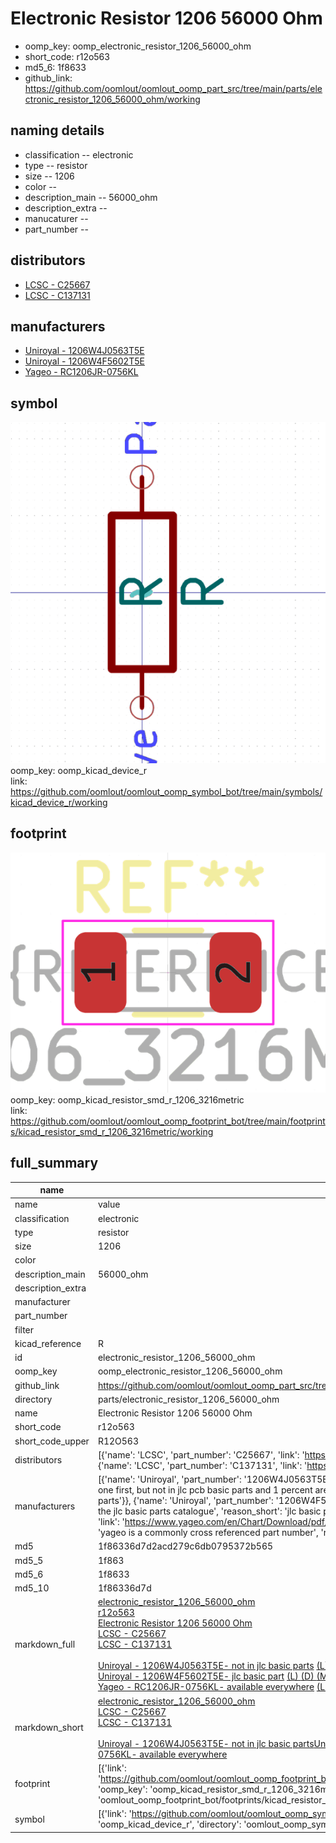 # Electronic Resistor 1206 56000 Ohm

  
* oomp_key: oomp_electronic_resistor_1206_56000_ohm 
* short_code: r12o563
* md5_6: 1f8633  
* github_link: https://github.com/oomlout/oomlout_oomp_part_src/tree/main/parts/electronic_resistor_1206_56000_ohm/working  
## naming details
* classification -- electronic
* type -- resistor
* size -- 1206
* color -- 
* description_main -- 56000_ohm
* description_extra -- 
* manucaturer -- 
* part_number -- 

## distributors
* [LCSC - C25667](https://lcsc.com/product-detail/C25667.html)  
* [LCSC - C137131](https://lcsc.com/product-detail/C137131.html)  

## manufacturers
* [Uniroyal - 1206W4J0563T5E]()  
* [Uniroyal - 1206W4F5602T5E]()  
* [Yageo - RC1206JR-0756KL](https://www.yageo.com/en/Chart/Download/pdf/RC1206JR-0756KL)  

## symbol

![](symbol/0/working/working_600.png)  
oomp_key: oomp_kicad_device_r  
link: https://github.com/oomlout/oomlout_oomp_symbol_bot/tree/main/symbols/kicad_device_r/working  

## footprint

![](footprint/0/working/working_600.png)  
oomp_key: oomp_kicad_resistor_smd_r_1206_3216metric  
link: https://github.com/oomlout/oomlout_oomp_footprint_bot/tree/main/footprints/kicad_resistor_smd_r_1206_3216metric/working  

## full_summary
| name | value | 
| --- | --- | 
| name | value | 
| classification | electronic | 
| type | resistor | 
| size | 1206 | 
| color |  | 
| description_main | 56000_ohm | 
| description_extra |  | 
| manufacturer |  | 
| part_number |  | 
| filter |  | 
| kicad_reference | R | 
| id | electronic_resistor_1206_56000_ohm | 
| oomp_key | oomp_electronic_resistor_1206_56000_ohm | 
| github_link | https://github.com/oomlout/oomlout_oomp_part_src/tree/main/parts/electronic_resistor_1206_56000_ohm/working | 
| directory | parts/electronic_resistor_1206_56000_ohm | 
| name | Electronic Resistor 1206 56000 Ohm | 
| short_code | r12o563 | 
| short_code_upper | R12O563 | 
| distributors | [{'name': 'LCSC', 'part_number': 'C25667', 'link': 'https://lcsc.com/product-detail/C25667.html', 'id': 'distributor_lcsc'}, {'name': 'LCSC', 'part_number': 'C137131', 'link': 'https://lcsc.com/product-detail/C137131.html', 'id': 'distributor_lcsc'}] | 
| manufacturers | [{'name': 'Uniroyal', 'part_number': '1206W4J0563T5E', 'link': '', 'id': 'manufacturer_uniroyal', 'note': {'reason': 'did this one first, but not in jlc pcb basic parts and 1 percent are and they are the same price', 'reason_short': 'not in jlc basic parts'}}, {'name': 'Uniroyal', 'part_number': '1206W4F5602T5E', 'link': '', 'id': 'manufacturer_uniroyal', 'note': {'reason': 'in the jlc basic parts catalogue', 'reason_short': 'jlc basic part'}}, {'name': 'Yageo', 'part_number': 'RC1206JR-0756KL', 'link': 'https://www.yageo.com/en/Chart/Download/pdf/RC1206JR-0756KL', 'id': 'manufacturer_yageo', 'note': {'reason': 'yageo is a commonly cross referenced part number', 'reason_short': 'available everywhere'}}] | 
| md5 | 1f86336d7d2acd279c6db0795372b565 | 
| md5_5 | 1f863 | 
| md5_6 | 1f8633 | 
| md5_10 | 1f86336d7d | 
| markdown_full | [electronic_resistor_1206_56000_ohm](https://github.com/oomlout/oomlout_oomp_part_src/tree/main/parts/electronic_resistor_1206_56000_ohm/working)<br>[r12o563](https://github.com/oomlout/oomlout_oomp_part_src/tree/main/parts/electronic_resistor_1206_56000_ohm/working)<br>[Electronic Resistor 1206 56000 Ohm](https://github.com/oomlout/oomlout_oomp_part_src/tree/main/parts/electronic_resistor_1206_56000_ohm/working)<br>[LCSC - C25667<br>](https://lcsc.com/product-detail/C25667.html)[LCSC - C137131<br>](https://lcsc.com/product-detail/C137131.html)<br>[Uniroyal - 1206W4J0563T5E- not in jlc basic parts]() [(L)  ](https://www.lcsc.com/search?q=1206W4J0563T5E)[(D)  ](https://www.digikey.com/en/products?keywords=1206W4J0563T5E)[(M)  ](https://www.mouser.com/Search/Refine?Keyword=1206W4J0563T5E)[(N)  ](https://www.newark.com/search?st=1206W4J0563T5E)[(SZ)  ](https://so.szlcsc.com/global.html?k=1206W4J0563T5E)<br>[Uniroyal - 1206W4F5602T5E- jlc basic part]() [(L)  ](https://www.lcsc.com/search?q=1206W4F5602T5E)[(D)  ](https://www.digikey.com/en/products?keywords=1206W4F5602T5E)[(M)  ](https://www.mouser.com/Search/Refine?Keyword=1206W4F5602T5E)[(N)  ](https://www.newark.com/search?st=1206W4F5602T5E)[(SZ)  ](https://so.szlcsc.com/global.html?k=1206W4F5602T5E)<br>[Yageo - RC1206JR-0756KL- available everywhere](https://www.yageo.com/en/Chart/Download/pdf/RC1206JR-0756KL) [(L)  ](https://www.lcsc.com/search?q=RC1206JR-0756KL)[(D)  ](https://www.digikey.com/en/products?keywords=RC1206JR-0756KL)[(M)  ](https://www.mouser.com/Search/Refine?Keyword=RC1206JR-0756KL)[(N)  ](https://www.newark.com/search?st=RC1206JR-0756KL)[(SZ)  ](https://so.szlcsc.com/global.html?k=RC1206JR-0756KL)<br> | 
| markdown_short | [electronic_resistor_1206_56000_ohm](https://github.com/oomlout/oomlout_oomp_part_src/tree/main/parts/electronic_resistor_1206_56000_ohm/working)<br>[LCSC - C25667<br>](https://lcsc.com/product-detail/C25667.html)[LCSC - C137131<br>](https://lcsc.com/product-detail/C137131.html)<br>[Uniroyal - 1206W4J0563T5E- not in jlc basic parts]()[Uniroyal - 1206W4F5602T5E- jlc basic part]()[Yageo - RC1206JR-0756KL- available everywhere](https://www.yageo.com/en/Chart/Download/pdf/RC1206JR-0756KL) | 
| footprint | [{'link': 'https://github.com/oomlout/oomlout_oomp_footprint_bot/tree/main/foootprntss/kicad_resistor_smd_r_1206_3216metric', 'oomp_key': 'oomp_kicad_resistor_smd_r_1206_3216metric', 'directory': 'oomlout_oomp_footprint_bot/footprints/kicad_resistor_smd_r_1206_3216metric//working/working.kicad_mod'}] | 
| symbol | [{'link': 'https://github.com/oomlout/oomlout_oomp_symbol_bot/tree/main/symbols/kicad_device_r', 'oomp_key': 'oomp_kicad_device_r', 'directory': 'oomlout_oomp_symbol_bot/symbols/kicad_device_r//working/working.kicad_sym'}] | 
